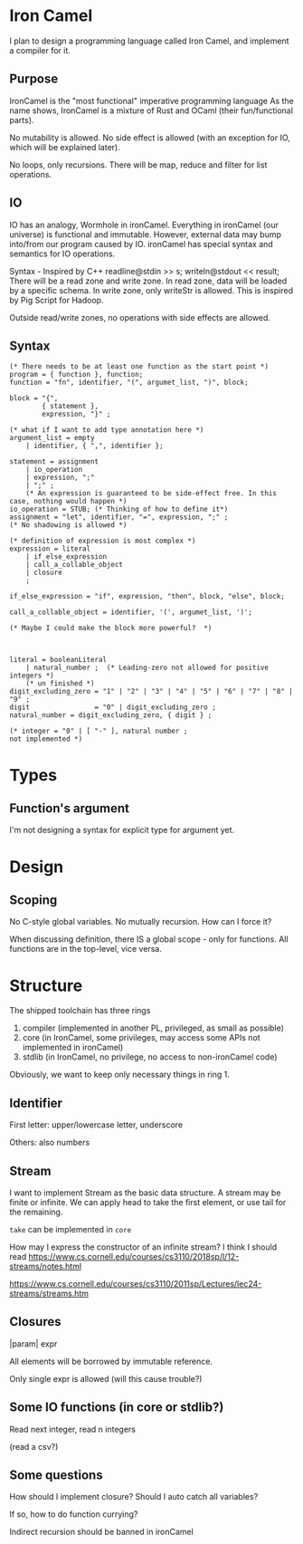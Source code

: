 Iron Camel
==========

I plan to design a programming language called Iron Camel, and implement a compiler for it.

Purpose
---------
IronCamel is the "most functional" imperative programming language
As the name shows, IronCamel is a mixture of Rust and OCaml (their fun/functional parts). 

No mutability is allowed. No side effect is allowed (with an exception for IO, which will be explained later).

No loops, only recursions. There will be map, reduce and filter for list operations.


IO
------
IO has an analogy, Wormhole in ironCamel. Everything in ironCamel (our universe) is functional and immutable. However, external data may bump into/from our program caused by IO. ironCamel has special syntax and semantics for IO operations.

Syntax - Inspired by C++
readline@stdin >> s;
writeln@stdout << result; 
There will be a read zone and write zone. In read zone, data will be loaded by a specific schema. In write zone, only writeStr is allowed.
This is inspired by Pig Script for Hadoop.

Outside read/write zones, no operations with side effects are allowed.



Syntax
----------
```
(* There needs to be at least one function as the start point *)
program = { function }, function;
function = "fn", identifier, "(", argumet_list, ")", block;

block = "{",
		{ statement },
		expression, "}" ;

(* what if I want to add type annotation here *)
argument_list = empty
    | identifier, { ",", identifier };

statement = assignment
	| io_operation
	| expression, ";" 
	| ";" ;
	(* An expression is guaranteed to be side-effect free. In this case, nothing would happen *)
io_operation = STUB; (* Thinking of how to define it*)
assignment = "let", identifier, "=", expression, ";" ;
(* No shadowing is allowed *)

(* definition of expression is most complex *)
expression = literal
	| if_else_expression
	| call_a_collable_object
	| closure
	;
	
if_else_expression = "if", expression, "then", block, "else", block;

call_a_collable_object = identifier, '(', argumet_list, ')';

(* Maybe I could make the block more powerful?  *)



literal = booleanLiteral
	| natural_number ;  (* Leading-zero not allowed for positive integers *)
	(* un finished *)
digit_excluding_zero = "1" | "2" | "3" | "4" | "5" | "6" | "7" | "8" | "9" ;
digit                = "0" | digit_excluding_zero ;
natural_number = digit_excluding_zero, { digit } ;

(* integer = "0" | [ "-" ], natural number ;
not implemented *)
```


Types
=========

Function's argument
----------------
I'm not designing a syntax for explicit type for argument yet.


Design
=====


Scoping
-----
No C-style global variables. No mutually recursion. How can I force it?

When discussing definition, there IS a global scope - only for functions. All functions are in the top-level, vice versa.





Structure
=======

The shipped toolchain has three rings

1. compiler (implemented in another PL, privileged, as small as possible)
2. core (in IronCamel, some privileges, may access some APIs not implemented in ironCamel)
3. stdlib (in IronCamel, no privilege, no access to non-ironCamel code)

Obviously, we want to keep only necessary things in ring 1.





Identifier
-----

First letter: upper/lowercase letter, underscore

Others: also numbers



Stream
-------

I want to implement Stream as the basic data structure. A stream may be finite or infinite. We can apply head to take the first element, or use tail for the remaining.

`take` can be implemented in `core`



How may I express the constructor of an infinite stream? I think I should read https://www.cs.cornell.edu/courses/cs3110/2018sp/l/12-streams/notes.html

https://www.cs.cornell.edu/courses/cs3110/2011sp/Lectures/lec24-streams/streams.htm



Closures
--------

|param| expr

All elements will be borrowed by immutable reference.

Only single expr is allowed (will this cause trouble?)





Some IO functions (in core or stdlib?)
-------

Read next integer, read n integers

(read a csv?)







Some questions
-----

How should I implement closure? Should I auto catch all variables?

If so, how to do function currying?

Indirect recursion should be banned in ironCamel

